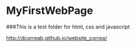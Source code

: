 # MyFirstWebPage
###This is a test folder for html, css and javascript


http://dcorreab.github.io/website_correa/
